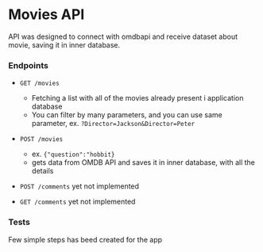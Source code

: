 # Movies API

API was designed to connect with omdbapi and receive dataset about movie, saving it in inner database.


### Endpoints

* ```GET /movies```
    * Fetching a list with all of the movies already present i application database
    * You can filter by many parameters, and you can use same parameter,
      ex. ```?Director=Jackson&Director=Peter```
* ```POST /movies``` 
    * ex. ```{"question":"hobbit}```
    * gets data from OMDB API and saves it in inner database, with all the details
    
* ```POST /comments``` yet not implemented
* ```GET /comments``` yet not implemented


### Tests
Few simple steps has beed created for the app